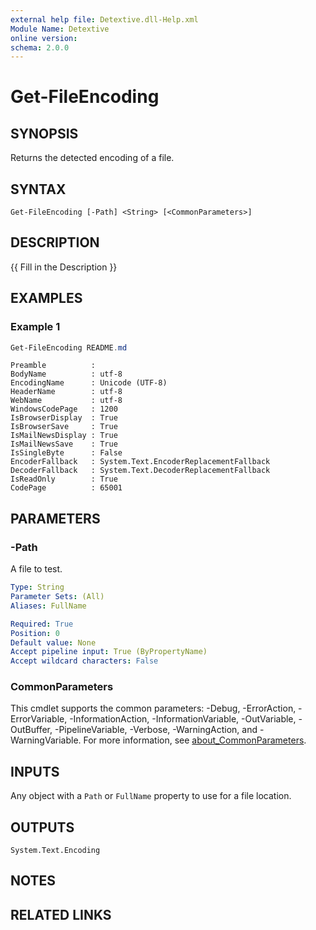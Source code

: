 ```yaml
---
external help file: Detextive.dll-Help.xml
Module Name: Detextive
online version:
schema: 2.0.0
---
```


# Get-FileEncoding

## SYNOPSIS
Returns the detected encoding of a file.

## SYNTAX

```
Get-FileEncoding [-Path] <String> [<CommonParameters>]
```

## DESCRIPTION
{{ Fill in the Description }}

## EXAMPLES

### Example 1
```ps1
Get-FileEncoding README.md
```

```
Preamble          :
BodyName          : utf-8
EncodingName      : Unicode (UTF-8)
HeaderName        : utf-8
WebName           : utf-8
WindowsCodePage   : 1200
IsBrowserDisplay  : True
IsBrowserSave     : True
IsMailNewsDisplay : True
IsMailNewsSave    : True
IsSingleByte      : False
EncoderFallback   : System.Text.EncoderReplacementFallback
DecoderFallback   : System.Text.DecoderReplacementFallback
IsReadOnly        : True
CodePage          : 65001
```

## PARAMETERS

### -Path
A file to test.

```yaml
Type: String
Parameter Sets: (All)
Aliases: FullName

Required: True
Position: 0
Default value: None
Accept pipeline input: True (ByPropertyName)
Accept wildcard characters: False
```

### CommonParameters
This cmdlet supports the common parameters: -Debug, -ErrorAction, -ErrorVariable, -InformationAction, -InformationVariable, -OutVariable, -OutBuffer, -PipelineVariable, -Verbose, -WarningAction, and -WarningVariable. For more information, see [about_CommonParameters](http://go.microsoft.com/fwlink/?LinkID=113216).

## INPUTS

Any object with a `Path` or `FullName` property to use for a file location.

## OUTPUTS

`System.Text.Encoding`

## NOTES

## RELATED LINKS
